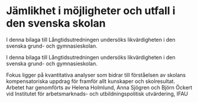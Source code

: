 # Jämlikhet i möjligheter och utfall i den svenska skolan

I denna bilaga till Långtidsutredningen undersöks likvärdigheten i den svenska grund- och gymnasieskolan.

I denna bilaga till Långtidsutredningen undersöks likvärdigheten i den svenska grund- och gymnasieskolan.

Fokus ligger på kvantitativa analyser som bidrar till förståelsen av skolans kompensatoriska uppdrag för framför allt kunskaper och skolresultat. Arbetet har genomförts av Helena Holmlund, Anna Sjögren och Björn Öckert vid Institutet för arbetsmarknads- och utbildningspolitisk utvärdering, IFAU
